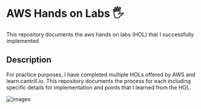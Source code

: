 # AWS Hands on Labs :raised_hand_with_fingers_splayed:
This repository documents the aws hands on labs (HOL) that I successfully implemented

## Description
For practice purposes, I have completed multiple HOLs offered by AWS and learn.cantrill.io. This repository documents the process for each including specific details for implementation and points that I learned from the HOL.  

![images](https://github.com/yehjuneheo/AWS_HOL/assets/51499085/64a6f5c9-b2b8-4624-a539-d62a75bc18f7)

